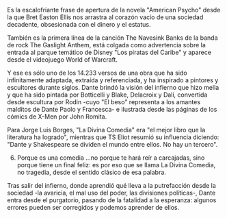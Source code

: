 Es la escalofriante frase de apertura de la novela "American Psycho" desde la que Bret Easton Ellis nos arrastra al corazón vacío de una sociedad decadente,
obsesionada con el dinero y el estatus.

También es la primera línea de la canción The Navesink Banks de la banda de rock The Gaslight Anthem, está colgada como advertencia sobre la entrada al parque temático de Disney "Los piratas del Caribe" y aparece desde el videojuego World of Warcraft.

Y ese es sólo uno de los 14.233 versos de una obra que ha sido infinitamente adaptada, extraída y referenciada, y ha inspirado a pintores y escultores durante siglos.
Dante brindó la visión del infierno que hizo mella y que ha sido pintada por Botticelli y Blake, Delacroix y Dalí, convertida desde escultura por Rodin
-cuyo "El beso" representa a los amantes malditos de Dante Paolo y Francesca- e ilustrada desde las páginas de los cómics de X-Men por John Romita.

Para Jorge Luis Borges, "La Divina Comedia" era "el mejor libro que la literatura ha logrado", mientras que TS Eliot resumió su influencia diciendo:
"Dante y Shakespeare se dividen el mundo entre ellos. No hay un tercero".

6. Porque es una comedia
...no porque te hará reír a carcajadas, sino porque tiene un final feliz: es por eso que se llama La Divina Comedia, no tragedia, desde el sentido clásico de esa palabra.

Tras salir del infierno, donde aprendió qué lleva a la putrefacción desde la sociedad -la avaricia, el mal uso del poder, las divisiones políticas-, Dante entra desde el purgatorio, pasando de la fatalidad a la esperanza: algunos errores pueden ser corregidos y podemos aprender de ellos.
                                                                                                                             